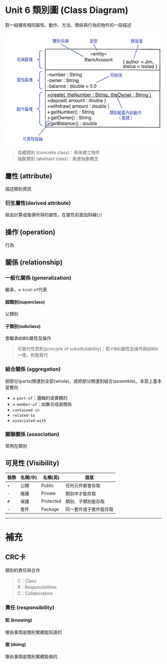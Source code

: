 # Unit 6 類別圖 (Class Diagram)

對一組擁有相同屬性、動作、方法、關係與行為的物件的一段描述

![Object](/images/Class_TopGround.PNG "Object") 

> 具體類別 (concrete class)：用來建立物件 <br>
> 抽象類別 (abstract class)：表達抽象概念

## 屬性 (attribute)

描述類別資訊

### 衍生屬性(derived attribute)

經由計算或推導所得的屬性，在屬性前面加斜線(`/`)

## 操作 (operation)

行為

## 關係 (relationship)

### 一般化關係 (generalization)

繼承，`a-kind-of`代表

#### 超類別(superclass) 

父類別

#### 子類別(subclass)

會繼承`超類別`屬性及操作

> 可替代性原則(principle of substitutability)：若`子類別`屬性及操作與`超類別`一樣，則能取代

### 組合關係 (aggregation)

把部分(parts)關連到全部(whole)，或把部分關連到組合(assemble)。本質上基本是雙向

* `a-part-of`：邏輯的或實體的
* `a-member-of`：如集合成員關係
* `contained-in`
* `related-to`
* `associated-with`

### 關聯關係 (association)

常用在類別

## 可見性 (Visibility)

裝飾 | 名稱(中) | 名稱(英) | 語意
---------|----------|---------|---------
 `+` | 公開 | Public | 任何元件都會存取
 `-` | 隱藏 | Private | 類別中才能存取
 `#` | 保護 | Protected | 類別、子類別能存取
 `~` | 套件 | Package | 同一套件或子套件能存取

 -------

 # 補充

 ## CRC卡

 類別的責任與合作

 > C：Class <br>
 > R：Responsibilities <br>
 > C：Collaborators
  

 ### 責任 (responsibility)

 #### 知 (knowing)

哪些事情是類別實體能知道的

 #### 做 (doing)

 哪些事情是類別實體能做的